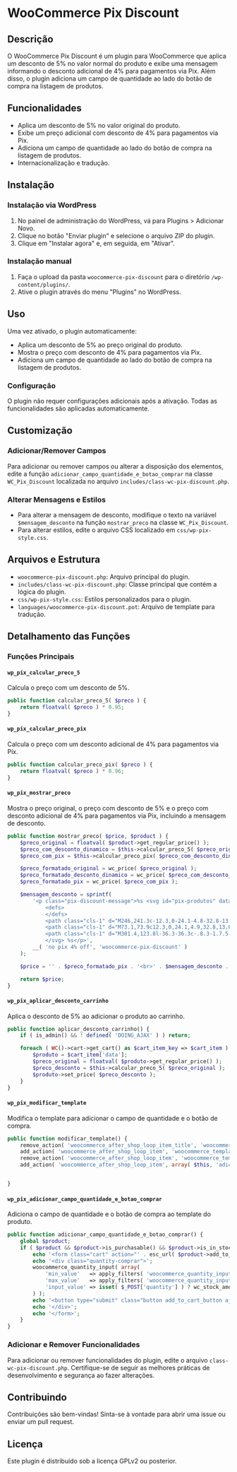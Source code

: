 # WooCommerce Pix Discount

## Descrição
O WooCommerce Pix Discount é um plugin para WooCommerce que aplica um desconto de 5% no valor normal do produto e exibe uma mensagem informando o desconto adicional de 4% para pagamentos via Pix. Além disso, o plugin adiciona um campo de quantidade ao lado do botão de compra na listagem de produtos.

## Funcionalidades
- Aplica um desconto de 5% no valor original do produto.
- Exibe um preço adicional com desconto de 4% para pagamentos via Pix.
- Adiciona um campo de quantidade ao lado do botão de compra na listagem de produtos.
- Internacionalização e tradução.

## Instalação

### Instalação via WordPress
1. No painel de administração do WordPress, vá para Plugins > Adicionar Novo.
2. Clique no botão "Enviar plugin" e selecione o arquivo ZIP do plugin.
3. Clique em "Instalar agora" e, em seguida, em "Ativar".

### Instalação manual
1. Faça o upload da pasta `woocommerce-pix-discount` para o diretório `/wp-content/plugins/`.
2. Ative o plugin através do menu "Plugins" no WordPress.

## Uso
Uma vez ativado, o plugin automaticamente:
- Aplica um desconto de 5% ao preço original do produto.
- Mostra o preço com desconto de 4% para pagamentos via Pix.
- Adiciona um campo de quantidade ao lado do botão de compra na listagem de produtos.

### Configuração
O plugin não requer configurações adicionais após a ativação. Todas as funcionalidades são aplicadas automaticamente.

## Customização

### Adicionar/Remover Campos
Para adicionar ou remover campos ou alterar a disposição dos elementos, edite a função `adicionar_campo_quantidade_e_botao_comprar` na classe `WC_Pix_Discount` localizada no arquivo `includes/class-wc-pix-discount.php`.

### Alterar Mensagens e Estilos
- Para alterar a mensagem de desconto, modifique o texto na variável `$mensagem_desconto` na função `mostrar_preco` na classe `WC_Pix_Discount`.
- Para alterar estilos, edite o arquivo CSS localizado em `css/wp-pix-style.css`.

## Arquivos e Estrutura
- `woocommerce-pix-discount.php`: Arquivo principal do plugin.
- `includes/class-wc-pix-discount.php`: Classe principal que contém a lógica do plugin.
- `css/wp-pix-style.css`: Estilos personalizados para o plugin.
- `languages/woocommerce-pix-discount.pot`: Arquivo de template para tradução.

## Detalhamento das Funções

### Funções Principais

#### `wp_pix_calcular_preco_5`
Calcula o preço com um desconto de 5%.

```php
public function calcular_preco_5( $preco ) {
    return floatval( $preco ) * 0.95;
}
```

#### `wp_pix_calcular_preco_pix`
Calcula o preço com um desconto adicional de 4% para pagamentos via Pix.

```php
public function calcular_preco_pix( $preco ) {
    return floatval( $preco ) * 0.96;
}
```

#### `wp_pix_mostrar_preco`
Mostra o preço original, o preço com desconto de 5% e o preço com desconto adicional de 4% para pagamentos via Pix, incluindo a mensagem de desconto.

```php
public function mostrar_preco( $price, $product ) {
    $preco_original = floatval( $product->get_regular_price() );
    $preco_com_desconto_dinamico = $this->calcular_preco_5( $preco_original );
    $preco_com_pix = $this->calcular_preco_pix( $preco_com_desconto_dinamico );

    $preco_formatado_original = wc_price( $preco_original );
    $preco_formatado_desconto_dinamico = wc_price( $preco_com_desconto_dinamico );
    $preco_formatado_pix = wc_price( $preco_com_pix );

    $mensagem_desconto = sprintf(
        '<p class="pix-discount-message">%s <svg id="pix-produtos" data-name="pix-produtos" xmlns="http://www.w3.org/2000/svg" version="1.1" viewBox="0 0 315.4 315.6">
            <defs>
            </defs>
            <path class="cls-1" d="M246,241.3c-12.3,0-24.1-4.8-32.8-13.5l-47.4-47.4c-3.5-3.3-9-3.3-12.4,0l-47.5,47.5c-8.7,8.7-20.5,13.6-32.8,13.6h-9.3l60,60c18.7,18.7,49.1,18.7,67.8,0l60.1-60.1h-5.8.1Z"/>
            <path class="cls-1" d="M73.1,73.9c12.3,0,24.1,4.9,32.8,13.6l47.5,47.5c3.4,3.4,9,3.4,12.4,0l47.3-47.3c8.7-8.7,20.5-13.6,32.8-13.6h5.7l-60.1-60.1c-18.7-18.7-49.1-18.7-67.8,0h0l-59.9,59.9s9.3,0,9.3,0Z"/>
            <path class="cls-1" d="M301.4,123.8l-36.3-36.3c-.8.3-1.7.5-2.6.5h-16.5c-8.6,0-16.8,3.4-22.9,9.5l-47.3,47.3c-8.9,8.9-23.3,8.9-32.1,0l-47.5-47.5c-6.1-6.1-14.3-9.5-22.9-9.5h-20.3c-.8,0-1.7-.2-2.4-.5L14,123.8c-18.7,18.7-18.7,49.1,0,67.8l36.5,36.5c.8-.3,1.6-.5,2.4-.5h20.4c8.6,0,16.8-3.4,22.9-9.5l47.5-47.5c8.6-8.6,23.6-8.6,32.1,0l47.3,47.3c6.1,6.1,14.3,9.5,22.9,9.5h16.5c.9,0,1.8.2,2.6.5l36.3-36.3c18.7-18.7,18.7-49.1,0-67.8h0"/>
            </svg> %s</p>',
        __( 'no pix 4% off', 'woocommerce-pix-discount' )
    );

    $price = '' . $preco_formatado_pix . '<br>' . $mensagem_desconto . '<br>' . '<del style="color: #d3d3d3;">' . $preco_formatado_original . '</del> ' . $preco_formatado_desconto_dinamico;

    return $price;
}
```

#### `wp_pix_aplicar_desconto_carrinho`
Aplica o desconto de 5% ao adicionar o produto ao carrinho.

```php
public function aplicar_desconto_carrinho() {
    if ( is_admin() && ! defined( 'DOING_AJAX' ) ) return;

    foreach ( WC()->cart->get_cart() as $cart_item_key => $cart_item ) {
        $produto = $cart_item['data'];
        $preco_original = floatval( $produto->get_regular_price() );
        $preco_desconto = $this->calcular_preco_5( $preco_original );
        $produto->set_price( $preco_desconto );
    }
}
```

#### `wp_pix_modificar_template`
Modifica o template para adicionar o campo de quantidade e o botão de compra.

```php
public function modificar_template() {
    remove_action( 'woocommerce_after_shop_loop_item_title', 'woocommerce_template_loop_price', 10 );
    add_action( 'woocommerce_after_shop_loop_item', 'woocommerce_template_loop_price', 9 );
    remove_action( 'woocommerce_after_shop_loop_item', 'woocommerce_template_loop_add_to_cart', 10 );
    add_action( 'woocommerce_after_shop_loop_item', array( $this, 'adicionar_campo_quantidade_e_botao_comprar' ), 10 );


}
```

#### `wp_pix_adicionar_campo_quantidade_e_botao_comprar`
Adiciona o campo de quantidade e o botão de compra ao template do produto.

```php
public function adicionar_campo_quantidade_e_botao_comprar() {
    global $product;
    if ( $product && $product->is_purchasable() && $product->is_in_stock() ) {
        echo '<form class="cart" action="' . esc_url( $product->add_to_cart_url() ) . '" method="post" enctype="multipart/form-data">';
        echo '<div class="quantity-comprar">';
        woocommerce_quantity_input( array(
            'min_value'   => apply_filters( 'woocommerce_quantity_input_min', 1, $product ),
            'max_value'   => apply_filters( 'woocommerce_quantity_input_max', $product->get_max_purchase_quantity(), $product ),
            'input_value' => isset( $_POST['quantity'] ) ? wc_stock_amount( wp_unslash( $_POST['quantity'] ) ) : 1,
        ) );
        echo '<button type="submit" class="button add_to_cart_button ajax_add_to_cart" data-product_id="' . esc_attr( $product->get_id() ) . '" data-product_sku="' . esc_attr( $product->get_sku() ) . '" aria-label="' . esc_attr( $product->add_to_cart_description() ) . '">' . esc_html( $product->add_to_cart_text() ) . '</button>';
        echo '</div>';
        echo '</form>';
    }
}
```

### Adicionar e Remover Funcionalidades
Para adicionar ou remover funcionalidades do plugin, edite o arquivo `class-wc-pix-discount.php`. Certifique-se de seguir as melhores práticas de desenvolvimento e segurança ao fazer alterações.

## Contribuindo
Contribuições são bem-vindas! Sinta-se à vontade para abrir uma issue ou enviar um pull request.

## Licença
Este plugin é distribuído sob a licença GPLv2 ou posterior.
